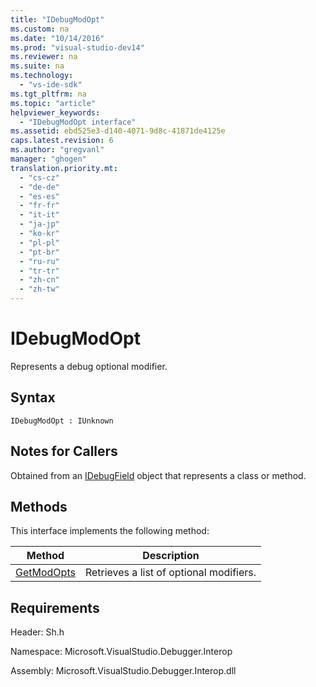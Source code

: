 ```yaml
---
title: "IDebugModOpt"
ms.custom: na
ms.date: "10/14/2016"
ms.prod: "visual-studio-dev14"
ms.reviewer: na
ms.suite: na
ms.technology: 
  - "vs-ide-sdk"
ms.tgt_pltfrm: na
ms.topic: "article"
helpviewer_keywords: 
  - "IDebugModOpt interface"
ms.assetid: ebd525e3-d140-4071-9d8c-41871de4125e
caps.latest.revision: 6
ms.author: "gregvanl"
manager: "ghogen"
translation.priority.mt: 
  - "cs-cz"
  - "de-de"
  - "es-es"
  - "fr-fr"
  - "it-it"
  - "ja-jp"
  - "ko-kr"
  - "pl-pl"
  - "pt-br"
  - "ru-ru"
  - "tr-tr"
  - "zh-cn"
  - "zh-tw"
---
```

# IDebugModOpt
Represents a debug optional modifier.  
  
## Syntax  
  
```  
IDebugModOpt : IUnknown  
```  
  
## Notes for Callers  
 Obtained from an [IDebugField](../extensibility/idebugfield.md) object that represents a class or method.  
  
## Methods  
 This interface implements the following method:  
  
|Method|Description|  
|------------|-----------------|  
|[GetModOpts](../extensibility/idebugmodopt--getmodopts.md)|Retrieves a list of optional modifiers.|  
  
## Requirements  
 Header: Sh.h  
  
 Namespace: Microsoft.VisualStudio.Debugger.Interop  
  
 Assembly: Microsoft.VisualStudio.Debugger.Interop.dll